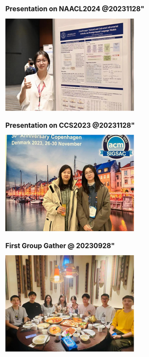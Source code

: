 ## Presentation on NAACL2024 @20231128"

<img src="/images/1NAACL2024.png" width = "400" width = "300">

## Presentation on CCS2023 @20231128"

<img src="/images/1CCS2023.png" width = "400" width = "300">

## First Group Gather @ 20230928"

<img src="/images/1group_gather_230908.png" width = "400" width = "300">

